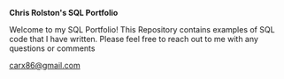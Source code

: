 **Chris Rolston's SQL Portfolio**

Welcome to my SQL Portfolio!  This Repository contains examples of SQL code that I have written.
Please feel free to reach out to me with any questions or comments

carx86@gmail.com

